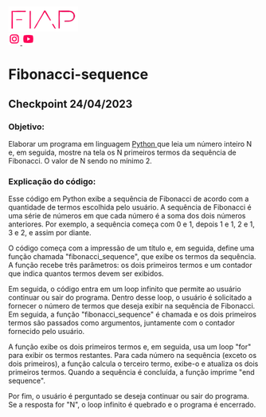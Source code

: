 <a href="https://www.fiap.com.br/">
<img src="fiap.png" width="140" height="50">
</a> <br>


<a href="https://www.instagram.com/fiapoficial/">
<img src="ig.png">
</a>

<a href="https://www.youtube.com/@FiapBrasil">
<img src="yt.png">
</a>

# Fibonacci-sequence

<h2> Checkpoint 24/04/2023 </h2>
  
  <h3>Objetivo:</h3>
  Elaborar um programa em linguagem <a href="https://www.python.org/"> Python </a>que leia um número inteiro N e, em seguida, mostre na tela os N primeiros termos da sequência de Fibonacci. O valor de N sendo no mínimo 2.
  
  <h3>Explicação do código:</h3>
  
  Esse código em Python exibe a sequência de Fibonacci de acordo com a quantidade de termos escolhida pelo usuário. A sequência de Fibonacci é uma série de números em que cada número é a soma dos dois números anteriores. Por exemplo, a sequência começa com 0 e 1, depois 1 e 1, 2 e 1, 3 e 2, e assim por diante.

O código começa com a impressão de um título e, em seguida, define uma função chamada "fibonacci_sequence", que exibe os termos da sequência. A função recebe três parâmetros: os dois primeiros termos e um contador que indica quantos termos devem ser exibidos.

Em seguida, o código entra em um loop infinito que permite ao usuário continuar ou sair do programa. Dentro desse loop, o usuário é solicitado a fornecer o número de termos que deseja exibir na sequência de Fibonacci. Em seguida, a função "fibonacci_sequence" é chamada e os dois primeiros termos são passados como argumentos, juntamente com o contador fornecido pelo usuário.

A função exibe os dois primeiros termos e, em seguida, usa um loop "for" para exibir os termos restantes. Para cada número na sequência (exceto os dois primeiros), a função calcula o terceiro termo, exibe-o e atualiza os dois primeiros termos. Quando a sequência é concluída, a função imprime "end sequence".

Por fim, o usuário é perguntado se deseja continuar ou sair do programa. Se a resposta for "N", o loop infinito é quebrado e o programa é encerrado.
